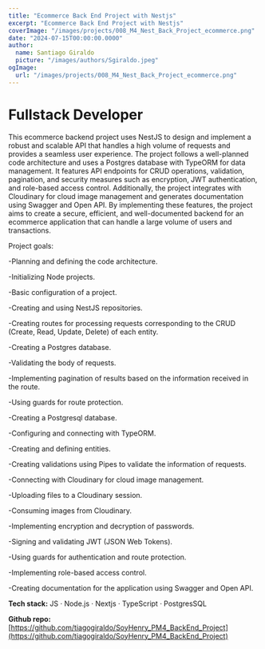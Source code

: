 ```yaml
---
title: "Ecommerce Back End Project with Nestjs"
excerpt: "Ecommerce Back End Project with Nestjs"
coverImage: "/images/projects/008_M4_Nest_Back_Project_ecommerce.png"
date: "2024-07-15T00:00:00.0000"
author:
  name: Santiago Giraldo
  picture: "/images/authors/Sgiraldo.jpeg"
ogImage:
  url: "/images/projects/008_M4_Nest_Back_Project_ecommerce.png"
---
```


# Fullstack Developer

This ecommerce backend project uses NestJS to design and implement a robust and scalable API that handles a high volume of requests and provides a seamless user experience. The project follows a well-planned code architecture and uses a Postgres database with TypeORM for data management. It features API endpoints for CRUD operations, validation, pagination, and security measures such as encryption, JWT authentication, and role-based access control. Additionally, the project integrates with Cloudinary for cloud image management and generates documentation using Swagger and Open API. By implementing these features, the project aims to create a secure, efficient, and well-documented backend for an ecommerce application that can handle a large volume of users and transactions.

Project goals:

-Planning and defining the code architecture.

-Initializing Node projects.

-Basic configuration of a project.

-Creating and using NestJS repositories.

-Creating routes for processing requests corresponding to the CRUD (Create, Read, Update, Delete) of each entity.

-Creating a Postgres database.

-Validating the body of requests.

-Implementing pagination of results based on the information received in the route.

-Using guards for route protection.

-Creating a Postgresql database.

-Configuring and connecting with TypeORM.

-Creating and defining entities.

-Creating validations using Pipes to validate the information of requests.

-Connecting with Cloudinary for cloud image management.

-Uploading files to a Cloudinary session.

-Consuming images from Cloudinary.

-Implementing encryption and decryption of passwords.

-Signing and validating JWT (JSON Web Tokens).

-Using guards for authentication and route protection.

-Implementing role-based access control.

-Creating documentation for the application using Swagger and Open API.


**Tech stack:** JS · Node.js · Nextjs · TypeScript · PostgresSQL

**Github repo:** [https://github.com/tiagogiraldo/SoyHenry_PM4_BackEnd_Project](https://github.com/tiagogiraldo/SoyHenry_PM4_BackEnd_Project)

